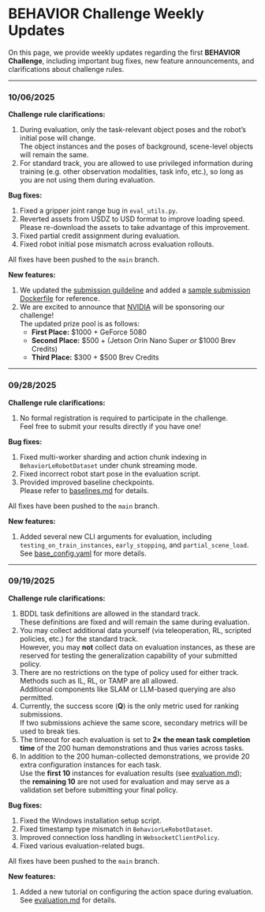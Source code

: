 # BEHAVIOR Challenge Weekly Updates

On this page, we provide weekly updates regarding the first **BEHAVIOR Challenge**, including important bug fixes, new feature announcements, and clarifications about challenge rules.

---

### 10/06/2025

**Challenge rule clarifications:**

1. During evaluation, only the task-relevant object poses and the robot’s initial pose will change.  
   The object instances and the poses of background, scene-level objects will remain the same. 
2. For standard track, you are allowed to use privileged information during training (e.g. other observation modalities, task info, etc.), so long as you are not using them during evaluation.

**Bug fixes:**

1. Fixed a gripper joint range bug in `eval_utils.py`.  
2. Reverted assets from USDZ to USD format to improve loading speed.  
   Please re-download the assets to take advantage of this improvement.  
3. Fixed partial credit assignment during evaluation.
4. Fixed robot initial pose mismatch across evaluation rollouts.

All fixes have been pushed to the `main` branch.

**New features:**

1. We updated the [submission guildeline](./submission.md) and added a [sample submission Dockerfile](https://github.com/StanfordVL/BEHAVIOR-1K/blob/main/OmniGibson/docker/submission.Dockerfile) for reference.  
2. We are excited to announce that [NVIDIA](https://www.nvidia.com/en-us/) will be sponsoring our challenge!  
   The updated prize pool is as follows:
    - **First Place:** $1000 + GeForce 5080  
    - **Second Place:** $500 + (Jetson Orin Nano Super *or* $1000 Brev Credits)  
    - **Third Place:** $300 + $500 Brev Credits  

---

### 09/28/2025

**Challenge rule clarifications:**

1. No formal registration is required to participate in the challenge.  
   Feel free to submit your results directly if you have one!

**Bug fixes:**

1. Fixed multi-worker sharding and action chunk indexing in `BehaviorLeRobotDataset` under chunk streaming mode.  
2. Fixed incorrect robot start pose in the evaluation script.  
3. Provided improved baseline checkpoints.  
   Please refer to [baselines.md](./baselines.md) for details.

All fixes have been pushed to the `main` branch.

**New features:**

1. Added several new CLI arguments for evaluation, including  
   `testing_on_train_instances`, `early_stopping`, and `partial_scene_load`.  
   See [base_config.yaml](https://github.com/StanfordVL/BEHAVIOR-1K/blob/main/OmniGibson/omnigibson/learning/configs/base_config.yaml) for more details.

---

### 09/19/2025

**Challenge rule clarifications:**

1. BDDL task definitions are allowed in the standard track.  
   These definitions are fixed and will remain the same during evaluation.  
2. You may collect additional data yourself (via teleoperation, RL, scripted policies, etc.) for the standard track.  
   However, you may **not** collect data on evaluation instances, as these are reserved for testing the generalization capability of your submitted policy.  
3. There are no restrictions on the type of policy used for either track.  
   Methods such as IL, RL, or TAMP are all allowed.  
   Additional components like SLAM or LLM-based querying are also permitted.  
4. Currently, the success score (**Q**) is the only metric used for ranking submissions.  
   If two submissions achieve the same score, secondary metrics will be used to break ties.  
5. The timeout for each evaluation is set to **2× the mean task completion time** of the 200 human demonstrations and thus varies across tasks.  
6. In addition to the 200 human-collected demonstrations, we provide 20 extra configuration instances for each task.  
   Use the **first 10** instances for evaluation results (see [evaluation.md](./evaluation.md#evaluation-protocol-and-logistics));  
   the **remaining 10** are not used for evaluation and may serve as a validation set before submitting your final policy.

**Bug fixes:**

1. Fixed the Windows installation setup script.  
2. Fixed timestamp type mismatch in `BehaviorLeRobotDataset`.  
3. Improved connection loss handling in `WebsocketClientPolicy`.  
4. Fixed various evaluation-related bugs.

All fixes have been pushed to the `main` branch.

**New features:**

1. Added a new tutorial on configuring the action space during evaluation.  
   See [evaluation.md](./evaluation.md#configure-robot-action-space) for details.

